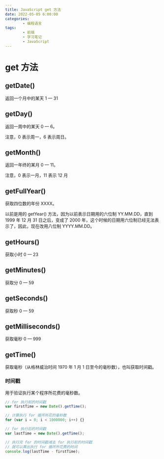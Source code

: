 ```yaml
---
title: JavaScript get 方法
date: 2022-05-05 6:00:00
categories:
        - 编程语言
tags:
        - 前端
        - 学习笔记
        - JavaScript
---
```


# get 方法

## getDate()

返回一个月中的某天 1 — 31

## getDay()

返回一周中的某天 0 — 6。

注意，0 表示周一，6 表示周日。

## getMonth()

返回一年终的某月 0 — 11。

注意，0 表示一月，11 表示 12 月

## getFullYear()

获取四位数的年份 XXXX。

以前是用的 getYear() 方法，因为以前表示日期用的六位制 YY.MM.DD，直到 1999 年 12 月 31 日之后，变成了 2000 年，这个时候的日期用六位制已经无法表示了，因此，现在改用八位制 YYYY.MM.DD。

## getHours()

获取小时 0 — 23

## getMinutes()

获取分 0 — 59

## getSeconds()

获取秒 0 — 59

## getMilliseconds()

获取毫秒 0 — 999

## getTime()

获取毫秒（从格林威治时间 1970 年 1 月 1 日至今的毫秒数），也叫获取时间戳。

### 时间戳

用于验证执行某个程序所花费的毫秒数。

```js
// for 执行前的时间戳
var firstTime = new Date().getTime();

// 计算执行 for 循环所花的毫秒数
for (var i = 0; i < 1000000; i++) {}

// for 执行后的时间戳
var lastTime = new Date().getTime();

// 执行完 for 的时间戳减去 for 执行前的时间戳
// 就可以算出执行 for 循环所花费的时间
console.log(lastTime - firstTime);
```
